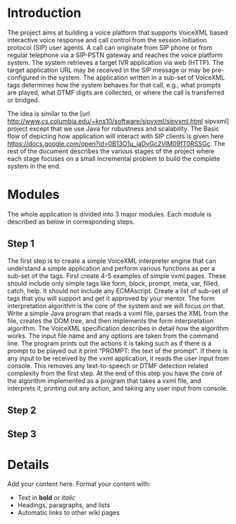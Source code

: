 # Introduction #

The project aims at building a voice platform that supports VoiceXML
based interactive voice response and call control from the session
initiation protocol (SIP) user agents. A call can originate from SIP
phone or from regular telephone via a SIP-PSTN gateway and reaches the
voice platform system. The system retrieves a target IVR application
via web (HTTP). The target application URL may be received in the SIP
message or may be pre-configured in the system. The application
written in a sub-set of VoiceXML tags determines how the system
behaves for that call, e.g., what prompts are played, what DTMF digits
are collected, or where the call is transferred or bridged.

The idea is similar to the [url
http://www.cs.columbia.edu/~kns10/software/sipvxml/sipvxml.html
sipvxml] project except that we use Java for robustness and
scalability. The Basic flow of depicting how application will interact with SIP clients is given here https://docs.google.com/open?id=0B13O1u_jaDvGc2VlM09fT0RSSGc. The rest of the
document describes the various stages of the project where each stage
focuses on a small incremental problem to build the complete system in
the end.

# Modules #

The whole application is divided into 3 major modules. Each module is described as below in corresponding steps.

## Step 1 ##

The first step is to create a simple VoiceXML interpreter engine that
can understand a simple application and perform various functions as
per a sub-set of the tags. First create 4-5 examples of simple vxml
pages. These should include only simple tags like form, block, prompt,
meta, var, filled, catch, help. It should not include any ECMAscript.
Create a list of sub-set of tags that you will support and get it
approved by your mentor. The form interpretation algorithm is the core
of the system and we will focus on that. Write a simple Java program
that reads a vxml file, parses the XML from the file, creates the DOM
tree, and then implements the form interpretation algorithm. The
VoiceXML specification describes in detail how the algorithm works.
The input file name and any options are taken from the command line.
The program prints out the actions it is taking such as if there is a
prompt to be played out it print "PROMPT: the text of the prompt". If
there is any input to be received by the vxml application, it reads
the user input from console. This removes any text-to-speech or DTMF
detection related complexity from the first step. At the end of this
step you have the core of the algorithm implemented as a program that
takes a vxml file, and interprets it, printing out any action, and
taking any user input from console.

## Step 2 ##
## Step 3 ##
# Details #

Add your content here.  Format your content with:
  * Text in **bold** or _italic_
  * Headings, paragraphs, and lists
  * Automatic links to other wiki pages